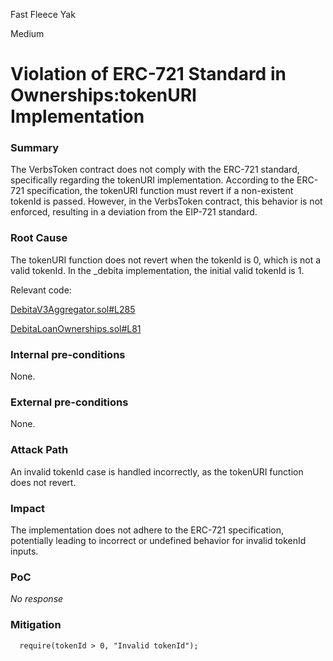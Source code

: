 Fast Fleece Yak

Medium

# Violation of ERC-721 Standard in Ownerships:tokenURI Implementation

### Summary

The VerbsToken contract does not comply with the ERC-721 standard, specifically regarding the tokenURI implementation. According to the ERC-721 specification, the tokenURI function must revert if a non-existent tokenId is passed. However, in the VerbsToken contract, this behavior is not enforced, resulting in a deviation from the EIP-721 standard.

### Root Cause

The tokenURI function does not revert when the tokenId is 0, which is not a valid tokenId.
In the _debita implementation, the initial valid tokenId is 1.

Relevant code:

[DebitaV3Aggregator.sol#L285](https://github.com/sherlock-audit/2024-11-debita-finance-v3/blob/main/Debita-V3-Contracts/contracts/DebitaV3Aggregator.sol#L285)

[DebitaLoanOwnerships.sol#L81](https://github.com/sherlock-audit/2024-11-debita-finance-v3/blob/main/Debita-V3-Contracts/contracts/DebitaLoanOwnerships.sol#L81)

### Internal pre-conditions

None.

### External pre-conditions

None.

### Attack Path

An invalid tokenId case is handled incorrectly, as the tokenURI function does not revert.

### Impact

The implementation does not adhere to the ERC-721 specification, potentially leading to incorrect or undefined behavior for invalid tokenId inputs.

### PoC

_No response_

### Mitigation

```solidity
  require(tokenId > 0, "Invalid tokenId");
```